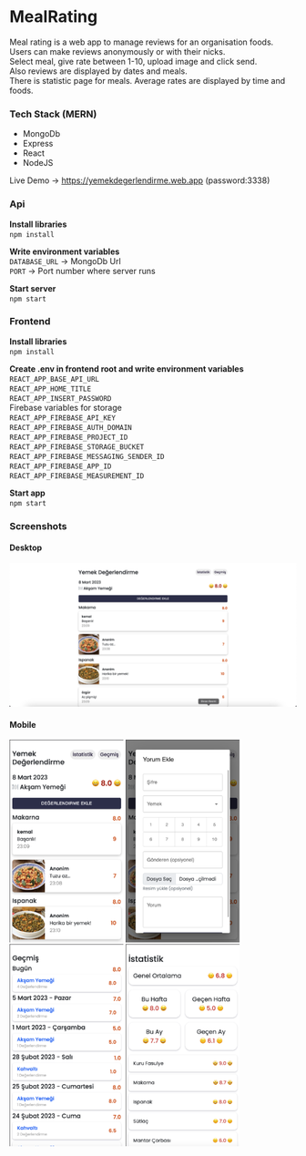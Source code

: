 # MealRating

Meal rating is a web app to manage reviews for an organisation foods. Users can make reviews anonymously or with their nicks.<br>Select meal, give rate between 1-10, upload image and click send.<br> Also reviews are displayed by dates and meals.<br> There is statistic page for meals. Average rates are displayed by time and foods. 

### Tech Stack (MERN)
- MongoDb<br>
- Express<br>
- React<br>
- NodeJS<br>

Live Demo -> https://yemekdegerlendirme.web.app (password:3338)

### Api
**Install libraries**<br>
`npm install`

**Write environment variables**<br>
`DATABASE_URL` -> MongoDb Url<br>
`PORT` -> Port number where server runs

**Start server**<br>
`npm start`

### Frontend
**Install libraries**<br>
`npm install`

**Create .env in frontend root and write environment variables**<br>
`REACT_APP_BASE_API_URL`<br>
`REACT_APP_HOME_TITLE`<br>
`REACT_APP_INSERT_PASSWORD`<br>
Firebase variables for storage<br>
`REACT_APP_FIREBASE_API_KEY`<br>
`REACT_APP_FIREBASE_AUTH_DOMAIN`<br>
`REACT_APP_FIREBASE_PROJECT_ID`<br>
`REACT_APP_FIREBASE_STORAGE_BUCKET`<br>
`REACT_APP_FIREBASE_MESSAGING_SENDER_ID`<br>
`REACT_APP_FIREBASE_APP_ID`<br>
`REACT_APP_FIREBASE_MEASUREMENT_ID`

**Start app**<br>
`npm start`

### Screenshots

#### Desktop
<img src="frontend/images/desktop_1.png" alt="ss1">

#### Mobile
<img src="frontend/images/mobile_1.png" width="200px" alt="ss1"> <img src="frontend/images/mobile_2.png" width="200px" alt="ss1"> <img src="frontend/images/mobile_3.png" width="200px" alt="ss1"> <img src="frontend/images/mobile_4.png" width="200px" alt="ss1">
